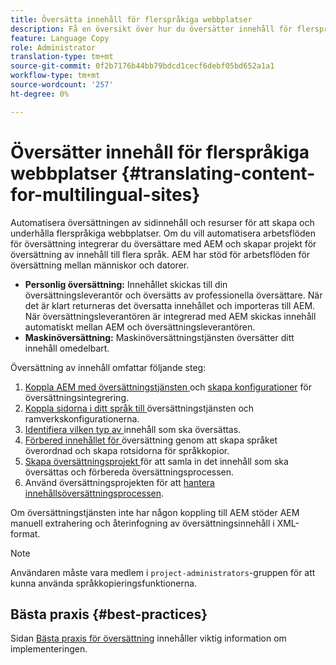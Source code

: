```yaml
---
title: Översätta innehåll för flerspråkiga webbplatser
description: Få en översikt över hur du översätter innehåll för flerspråkiga webbplatser.
feature: Language Copy
role: Administrator
translation-type: tm+mt
source-git-commit: 0f2b7176b44bb79bdcd1cecf6debf05bd652a1a1
workflow-type: tm+mt
source-wordcount: '257'
ht-degree: 0%

---
```



# Översätter innehåll för flerspråkiga webbplatser {#translating-content-for-multilingual-sites}

Automatisera översättningen av sidinnehåll och resurser för att skapa och underhålla flerspråkiga webbplatser. Om du vill automatisera arbetsflöden för översättning integrerar du översättare med AEM och skapar projekt för översättning av innehåll till flera språk. AEM har stöd för arbetsflöden för översättning mellan människor och datorer.

* **Personlig översättning:** Innehållet skickas till din översättningsleverantör och översätts av professionella översättare. När det är klart returneras det översatta innehållet och importeras till AEM. När översättningsleverantören är integrerad med AEM skickas innehåll automatiskt mellan AEM och översättningsleverantören.
* **Maskinöversättning:** Maskinöversättningstjänsten översätter ditt innehåll omedelbart.

Översättning av innehåll omfattar följande steg:

1. [Koppla AEM med översättningstjänsten ](integration-framework.md#connecting-to-a-translation-service-provider) och  [skapa konfigurationer](integration-framework.md) för översättningsintegrering.
1. [Koppla sidorna i ditt språk till ](integration-framework.md#configuring-pages-for-translation) översättningstjänsten och ramverkskonfigurationerna.
1. [Identifiera vilken typ av ](rules.md) innehåll som ska översättas.
1. [Förbered innehållet för ](preparation.md) översättning genom att skapa språket överordnad och skapa rotsidorna för språkkopior.
1. [Skapa översättningsprojekt ](managing-projects.md) för att samla in det innehåll som ska översättas och förbereda översättningsprocessen.
1. Använd översättningsprojekten för att [hantera innehållsöversättningsprocessen](managing-projects.md).

Om översättningstjänsten inte har någon koppling till AEM stöder AEM manuell extrahering och återinfogning av översättningsinnehåll i XML-format.

>[!NOTE]
>
>Användaren måste vara medlem i `project-administrators`-gruppen för att kunna använda språkkopieringsfunktionerna.

## Bästa praxis {#best-practices}

Sidan [Bästa praxis för översättning](best-practices.md) innehåller viktig information om implementeringen.
